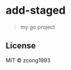 # add-staged
<!--
[![Go Report Card](https://goreportcard.com/badge/github.com/zcong1993/add-staged)](https://goreportcard.com/report/github.com/zcong1993/add-staged)
-->

> my go project

## License

MIT &copy; zcong1993
